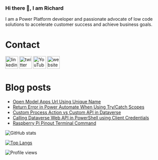 ### Hi there 👋, I am Richard
I am a Power Platform developer and passionate advocate of low code solutions to accelerate customer success and achieve business goals.

# Contact
[<img src='https://img.shields.io/badge/linkedin-%230077B5.svg?&style=for-the-badge&logo=linkedin&logoColor=white' alt='linkedin' height='40'>](https://www.linkedin.com/in/rickawilson/)  [<img src='https://img.shields.io/badge/twitter-%231DA1F2.svg?&style=for-the-badge&logo=twitter&logoColor=white' alt='twitter' height='40'>](https://twitter.com/PowerAppsRAW)  [<img src='https://img.shields.io/badge/youtube-%23FF0000.svg?&style=for-the-badge&logo=youtube&logoColor=white"' alt='YouTube' height='40'>](https://www.youtube.com/channel/UCdI64e7AJNaLF-b9uCGXLSQ)  [<img src='https://img.shields.io/badge/rss-%23FFA500.svg?&style=for-the-badge&logo=rss&logoColor=white' alt='website' height='40'>](http://feeds.feedburner.com/richardawilson/MqOq)

# Blog posts
<!-- BLOG-POST-LIST:START -->
- [Open Model Apps Url Using Unique Name](http://feedproxy.google.com/~r/richardawilson/mqoq/~3/8yuO3BUFS0E/open-model-apps-url-using-unique-name.html)
- [Return Error in Power Automate When Using Try/Catch Scopes](http://feedproxy.google.com/~r/richardawilson/mqoq/~3/Bnk5Wv83PLI/return-error-in-power-automate-when.html)
- [Custom Process Action vs Custom API in Dataverse](http://feedproxy.google.com/~r/richardawilson/mqoq/~3/3NyHZBGcGi8/custom-process-action-vs-custom-api-in.html)
- [Calling Dataverse Web API in PowerShell using Client Credentials](http://feedproxy.google.com/~r/richardawilson/mqoq/~3/TVajsdMfYmk/calling-dataverse-web-api-in-powershell.html)
- [Raspberry Pi Pinout Terminal Command](http://feedproxy.google.com/~r/richardawilson/mqoq/~3/gJ2zTVt59nQ/raspberry-pi-pinout-terminal-command.html)
<!-- BLOG-POST-LIST:END -->

![GitHub stats](https://github-readme-stats.vercel.app/api?username=rwilson504&show_icons=true)  

[![Top Langs](https://github-readme-stats.vercel.app/api/top-langs/?username=rwilson504)](https://github.com/anuraghazra/github-readme-stats)

![Profile views](https://gpvc.arturio.dev/rwilson504)
<!--
**rwilson504/rwilson504** is a ✨ _special_ ✨ repository because its `README.md` (this file) appears on your GitHub profile.

Here are some ideas to get you started:

- 🔭 I’m currently working on ...
- 🌱 I’m currently learning ...
- 👯 I’m looking to collaborate on ...
- 🤔 I’m looking for help with ...
- 💬 Ask me about ...
- 📫 How to reach me: ...
- 😄 Pronouns: ...
- ⚡ Fun fact: ...
-->

